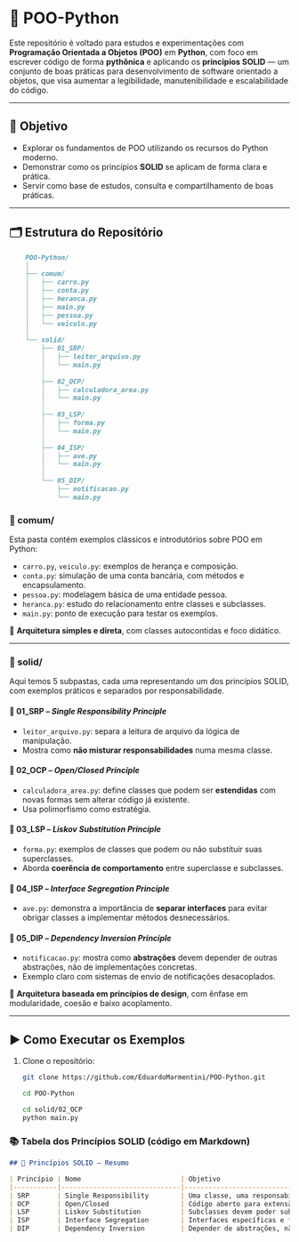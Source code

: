 # 🐍 POO-Python

Este repositório é voltado para estudos e experimentações com **Programação Orientada a Objetos (POO)** em **Python**, com foco em escrever código de forma **pythônica** e aplicando os **princípios SOLID** — um conjunto de boas práticas para desenvolvimento de software orientado a objetos, que visa aumentar a legibilidade, manutenibilidade e escalabilidade do código.

---

## 🧠 Objetivo

- Explorar os fundamentos de POO utilizando os recursos do Python moderno.
- Demonstrar como os princípios **SOLID** se aplicam de forma clara e prática.
- Servir como base de estudos, consulta e compartilhamento de boas práticas.

---

## 🗂️ Estrutura do Repositório
```markdown
    POO-Python/
    │
    ├── comum/
    │   ├── carro.py
    │   ├── conta.py
    │   ├── heranca.py
    │   ├── main.py
    │   ├── pessoa.py
    │   └── veiculo.py
    │
    └── solid/
        ├── 01_SRP/
        │   ├── leitor_arquivo.py
        │   └── main.py
        │
        ├── 02_OCP/
        │   ├── calculadora_area.py
        │   └── main.py
        │
        ├── 03_LSP/
        │   ├── forma.py
        │   └── main.py
        │
        ├── 04_ISP/
        │   ├── ave.py
        │   └── main.py
        │
        └── 05_DIP/
            ├── notificacao.py
            └── main.py
```


### 📁 comum/

Esta pasta contém exemplos clássicos e introdutórios sobre POO em Python:

- `carro.py`, `veiculo.py`: exemplos de herança e composição.
- `conta.py`: simulação de uma conta bancária, com métodos e encapsulamento.
- `pessoa.py`: modelagem básica de uma entidade pessoa.
- `heranca.py`: estudo do relacionamento entre classes e subclasses.
- `main.py`: ponto de execução para testar os exemplos.

📌 **Arquitetura simples e direta**, com classes autocontidas e foco didático.

---

### 📁 solid/

Aqui temos 5 subpastas, cada uma representando um dos princípios SOLID, com exemplos práticos e separados por responsabilidade.

#### 🔹 01_SRP – *Single Responsibility Principle*

- `leitor_arquivo.py`: separa a leitura de arquivo da lógica de manipulação.
- Mostra como **não misturar responsabilidades** numa mesma classe.

#### 🔹 02_OCP – *Open/Closed Principle*

- `calculadora_area.py`: define classes que podem ser **estendidas** com novas formas sem alterar código já existente.
- Usa polimorfismo como estratégia.

#### 🔹 03_LSP – *Liskov Substitution Principle*

- `forma.py`: exemplos de classes que podem ou não substituir suas superclasses.
- Aborda **coerência de comportamento** entre superclasse e subclasses.

#### 🔹 04_ISP – *Interface Segregation Principle*

- `ave.py`: demonstra a importância de **separar interfaces** para evitar obrigar classes a implementar métodos desnecessários.

#### 🔹 05_DIP – *Dependency Inversion Principle*

- `notificacao.py`: mostra como **abstrações** devem depender de outras abstrações, não de implementações concretas.
- Exemplo claro com sistemas de envio de notificações desacoplados.

📌 **Arquitetura baseada em princípios de design**, com ênfase em modularidade, coesão e baixo acoplamento.

---

## ▶️ Como Executar os Exemplos

1. Clone o repositório:

   ```bash
   git clone https://github.com/EduardoMarmentini/POO-Python.git

   cd POO-Python

   cd solid/02_OCP
   python main.py
   ```

### 📚 Tabela dos Princípios SOLID (código em Markdown)

```markdown
## 📖 Princípios SOLID — Resumo

| Princípio | Nome                         | Objetivo                                               |
|-----------|------------------------------|--------------------------------------------------------|
| SRP       | Single Responsibility        | Uma classe, uma responsabilidade.                      |
| OCP       | Open/Closed                  | Código aberto para extensão, fechado para modificação. |
| LSP       | Liskov Substitution          | Subclasses devem poder substituir as superclasses.     |
| ISP       | Interface Segregation        | Interfaces específicas e focadas.                      |
| DIP       | Dependency Inversion         | Depender de abstrações, não implementações.            |

